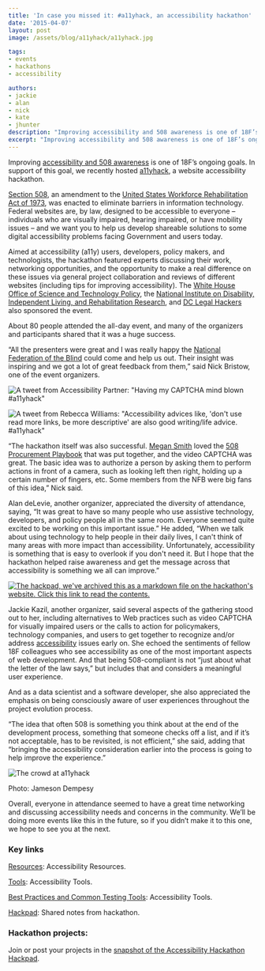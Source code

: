```yaml
---
title: 'In case you missed it: #a11yhack, an accessibility hackathon'
date: '2015-04-07'
layout: post
image: /assets/blog/a11yhack/a11yhack.jpg

tags:
- events
- hackathons
- accessibility

authors:
- jackie
- alan
- nick
- kate
- jhunter
description: "Improving accessibility and 508 awareness is one of 18F’s ongoing goals. In support of this goal, we recently hosted a11yhack, a website accessibility hackathon."
excerpt: "Improving accessibility and 508 awareness is one of 18F’s ongoing goals. In support of this goal, we recently hosted a11yhack, a website accessibility hackathon."
---
```

Improving [accessibility and 508
awareness](https://18f.gsa.gov/2015/03/31/focus-on-accessibility/) is
one of 18F’s ongoing goals. In support of this goal, we recently hosted
[a11yhack](https://18f.github.io/hackathons/a11yhack/), a website accessibility
hackathon.

[Section 508](http://www.section508.gov/), an amendment to the
[United States Workforce Rehabilitation Act of
1973](http://www.dol.gov/dol/topic/disability/laws.htm), was enacted
to eliminate barriers in information technology. Federal websites are,
by law, designed to be accessible to everyone – individuals who are
visually impaired, hearing impaired, or have mobility issues – and we
want you to help us develop shareable solutions to some digital
accessibility problems facing Government and users today.

Aimed at accessibility (a11y) users, developers, policy makers, and
technologists, the hackathon featured experts discussing their work,
networking opportunities, and the opportunity to make a real difference
on these issues via general project collaboration and reviews of
different websites (including tips for improving accessibility). The
[White House Office of Science and Technology
Policy](https://www.whitehouse.gov/administration/eop/ostp), the
[National Institute on Disability, Independent Living, and
Rehabilitation
Research](http://www2.ed.gov/about/offices/list/osers/nidrr/index.html),
and [DC Legal Hackers](http://dclegalhackers.org/) also sponsored
the event.

About 80 people attended the all-day event, and many of the organizers
and participants shared that it was a huge success.

“All the presenters were great and I was really happy the [National
Federation of the Blind](https://nfb.org/) could come and help us
out. Their insight was inspiring and we got a lot of great feedback from
them,” said Nick Bristow, one of the event organizers.

![A tweet from Accessibility Partner: "Having my CAPTCHA mind blown #a11yhack"]({{site.baseurl}}/assets/blog/a11yhack/a11ytweet1.png)

![A tweet from Rebecca Williams: "Accessibility advices like, 'don't use read more links, be more descriptive' are also good writing/life advice. #a11yhack"]({{site.baseurl}}/assets/blog/a11yhack/allytweet2.png)

“The hackathon itself was also successful. [Megan
Smith](https://www.whitehouse.gov/administration/eop/ostp/about/leadershipstaff/smith)
loved the [508 Procurement
Playbook](https://18f.github.io/508-procurement-playbook/) that was
put together, and the video CAPTCHA was great. The basic idea was to
authorize a person by asking them to perform actions in front of a
camera, such as looking left then right, holding up a certain number of
fingers, etc. Some members from the NFB were big fans of this idea,”
Nick said.

Alan deLevie, another organizer, appreciated the diversity of
attendance, saying, “It was great to have so many people who use
assistive technology, developers, and policy people all in the same
room. Everyone seemed quite excited to be working on this important
issue.” He added, “When we talk about using technology to help people in
their daily lives, I can't think of many areas with more impact than
accessibility. Unfortunately, accessibility is something that is easy to
overlook if you don't need it. But I hope that the hackathon helped
raise awareness and get the message across that accessibility is
something we all can improve.”

[![The hackpad, we've archived this as a markdown file on the hackathon's website. Click this link to read the contents.]({{site.baseurl}}/assets/blog/a11yhack/hackpad.png)](https://18f.github.io/hackathons/a11yhack/hackpad-snapshot/)

Jackie Kazil, another organizer, said several aspects of the gathering
stood out to her, including alternatives to Web practices such as video
CAPTCHA for visually impaired users or the calls to action for
policymakers, technology companies, and users to get together to
recognize and/or address
[accessibility](https://18f.github.io/accessibility/) issues early
on. She echoed the sentiments of fellow 18F colleagues who see
accessibility as one of the most important aspects of web development.
And that being 508-compliant is not “just about what the letter of the
law says,” but includes that and considers a meaningful user experience.

And as a data scientist and a software developer, she also appreciated
the emphasis on being consciously aware of user experiences throughout
the project evolution process.

“The idea that often 508 is something you think about at the end of the
development process, something that someone checks off a list, and if
it’s not acceptable, has to be revisited, is not efficient,” she said,
adding that “bringing the accessibility consideration earlier into the
process is going to help improve the experience.”

![The crowd at a11yhack]({{site.baseurl}}/assets/blog/a11yhack/a11yhack.jpg)
<p class="authors">Photo: Jameson Dempesy</p>

Overall, everyone in attendance seemed to have a great time networking
and discussing accessibility needs and concerns in the community. We’ll
be doing more events like this in the future, so if you didn’t make it
to this one, we hope to see you at the next.

### Key links

[Resources](https://18f.github.io/hackathons/a11yhack/resources):
Accessibility Resources.

[Tools](https://18f.github.io/hackathons/a11yhack/tools): Accessibility
Tools.

[Best Practices and Common Testing
Tools](http://buyaccessible.gov/content/best-practice-library):
Accessibility Tools.

[Hackpad](https://hackpad.com/Accessibility-Hackathon-a11yhack-FSW5lFX53LP):
Shared notes from hackathon.

### Hackathon projects:

Join or post your projects in the [snapshot of the Accessibility
Hackathon
Hackpad](https://18f.github.io/hackathons/a11yhack/hackpad-snapshot/).
